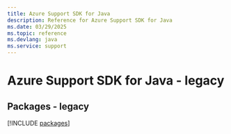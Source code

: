 ```yaml
---
title: Azure Support SDK for Java
description: Reference for Azure Support SDK for Java
ms.date: 03/29/2025
ms.topic: reference
ms.devlang: java
ms.service: support
---
```

# Azure Support SDK for Java - legacy
## Packages - legacy
[!INCLUDE [packages](support-index.md)]